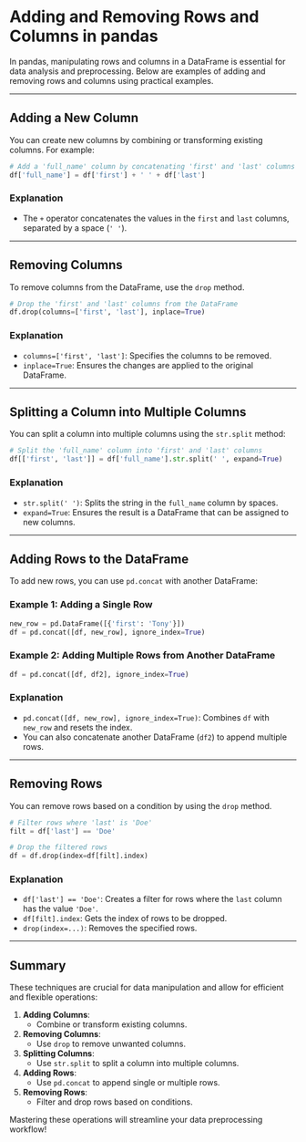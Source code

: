 # Adding and Removing Rows and Columns in pandas

In pandas, manipulating rows and columns in a DataFrame is essential for data analysis and preprocessing. Below are examples of adding and removing rows and columns using practical examples.

---

## Adding a New Column
You can create new columns by combining or transforming existing columns. For example:

```python
# Add a 'full_name' column by concatenating 'first' and 'last' columns
df['full_name'] = df['first'] + ' ' + df['last']
```

### Explanation
- The `+` operator concatenates the values in the `first` and `last` columns, separated by a space (`' '`).

---

## Removing Columns
To remove columns from the DataFrame, use the `drop` method.

```python
# Drop the 'first' and 'last' columns from the DataFrame
df.drop(columns=['first', 'last'], inplace=True)
```

### Explanation
- `columns=['first', 'last']`: Specifies the columns to be removed.
- `inplace=True`: Ensures the changes are applied to the original DataFrame.

---

## Splitting a Column into Multiple Columns
You can split a column into multiple columns using the `str.split` method:

```python
# Split the 'full_name' column into 'first' and 'last' columns
df[['first', 'last']] = df['full_name'].str.split(' ', expand=True)
```

### Explanation
- `str.split(' ')`: Splits the string in the `full_name` column by spaces.
- `expand=True`: Ensures the result is a DataFrame that can be assigned to new columns.

---

## Adding Rows to the DataFrame
To add new rows, you can use `pd.concat` with another DataFrame:

### Example 1: Adding a Single Row
```python
new_row = pd.DataFrame([{'first': 'Tony'}])
df = pd.concat([df, new_row], ignore_index=True)
```

### Example 2: Adding Multiple Rows from Another DataFrame
```python
df = pd.concat([df, df2], ignore_index=True)
```

### Explanation
- `pd.concat([df, new_row], ignore_index=True)`: Combines `df` with `new_row` and resets the index.
- You can also concatenate another DataFrame (`df2`) to append multiple rows.

---

## Removing Rows
You can remove rows based on a condition by using the `drop` method.

```python
# Filter rows where 'last' is 'Doe'
filt = df['last'] == 'Doe'

# Drop the filtered rows
df = df.drop(index=df[filt].index)
```

### Explanation
- `df['last'] == 'Doe'`: Creates a filter for rows where the `last` column has the value `'Doe'`.
- `df[filt].index`: Gets the index of rows to be dropped.
- `drop(index=...)`: Removes the specified rows.

---

## Summary
These techniques are crucial for data manipulation and allow for efficient and flexible operations:

1. **Adding Columns**:
   - Combine or transform existing columns.
2. **Removing Columns**:
   - Use `drop` to remove unwanted columns.
3. **Splitting Columns**:
   - Use `str.split` to split a column into multiple columns.
4. **Adding Rows**:
   - Use `pd.concat` to append single or multiple rows.
5. **Removing Rows**:
   - Filter and drop rows based on conditions.

Mastering these operations will streamline your data preprocessing workflow!
